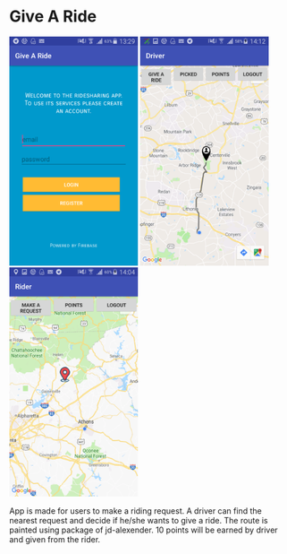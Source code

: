 <h1> Give A Ride </h1>

<img src="app/Screenshot_2018-12-13-13-29-51.png" width="230">
<img src="app/Screenshot_2018-12-13-14-12-52.png" width="230">
<img src="app/Screenshot_2018-12-13-14-04-08.png" width="230">

<p> App is made for users to make a riding request. A driver can find the nearest request and decide if he/she wants to give a ride. The route is painted using package of jd-alexender. 10 points will be earned by driver and given from the rider. </p>
